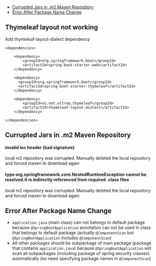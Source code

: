 * [Currupted Jars in .m2 Maven Repository](#)
* [Error After Package Name Change](#)

## Thymeleaf layout not working
Add thymeleaf-layout-dialect dependency
```
<dependencies>

    <dependency>
        <groupId>org.springframework.boot</groupId>
        <artifactId>spring-boot-starter-web</artifactId>
    </dependency>
    
    <dependency>
      <groupId>org.springframework.boot</groupId>
      <artifactId>spring-boot-starter-thymeleaf</artifactId>
    </dependency>
    
    <dependency>
        <groupId>nz.net.ultraq.thymeleaf</groupId>
        <artifactId>thymeleaf-layout-dialect</artifactId>
    </dependency>
    
</dependencies>
```
## Currupted Jars in .m2 Maven Repository
#### invalid loc header (bad signature)
local m2 repository was corrupted. Manually deleted the local repository and forced maven to download again

#### type org.springframework.core.NestedRuntimeException cannot be resolved.It is indirectly referenced from required .class files
local m2 repository was corrupted. Manually deleted the local repository and forced maven to download again

## Error After Package Name Change
* `application.java` (main class) can not belongs to default package because `@SpringBootApplication` annotation can not be used in class that belongs to default package (actually `@ComponentScan` but `@SpringBootApplication` includes `@ComponentScan`)  
* All other packages should be subpackage of main package (package that contains `application.java`) because `@SpringBootApplication` will scan all subpackages (including package of spring security classes) automatically (no need specifying package names in `@ComponentScan`)

